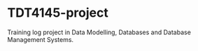 # TDT4145-project
Training log project in Data Modelling, Databases and Database Management Systems.
